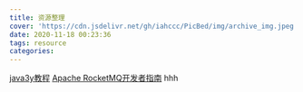 ```yaml
---
title: 资源整理
cover: 'https://cdn.jsdelivr.net/gh/iahccc/PicBed/img/archive_img.jpeg'
date: 2020-11-18 00:23:36
tags: resource
categories:
---
```


[java3y教程](https://cdn.jsdelivr.net/gh/iahccc/PicBed/Java3y/)
[Apache RocketMQ开发者指南](https://github.com/apache/rocketmq/blob/master/docs/cn/)
hhh
